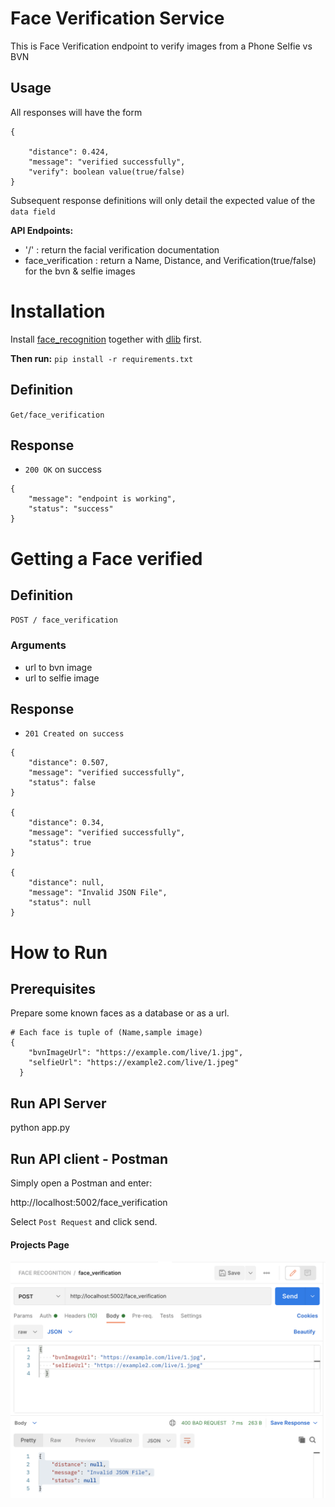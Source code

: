 # Face Verification Service
This is Face Verification endpoint to verify images from a Phone Selfie vs BVN

## Usage
All responses will have the form
```
{
    
    "distance": 0.424,
    "message": "verified successfully",
    "verify": boolean value(true/false)
}
```

Subsequent response definitions will only detail the expected value of the `data field`

**API Endpoints:**

* '/' :   return the facial verification documentation
* face_verification : return a Name, Distance, and Verification(true/false) for the bvn & selfie  images


# Installation
Install [face_recognition](https://github.com/ageitgey/face_recognition) together with [dlib](http://dlib.net/) first.

**Then run:** `pip install -r requirements.txt`


## Definition

`Get/face_verification`
## Response
* `200 OK` on success

```
{
    "message": "endpoint is working",
    "status": "success"
}
```

# Getting a Face verified
## Definition
`POST / face_verification`

### Arguments
* url to bvn image
* url to selfie image

## Response
* `201 Created on success`

```
{
    "distance": 0.507,
    "message": "verified successfully",
    "status": false
}

{
    "distance": 0.34,
    "message": "verified successfully",
    "status": true
}

{
    "distance": null,
    "message": "Invalid JSON File",
    "status": null
}
```

# How to Run
## Prerequisites
Prepare some known faces as a database or as a url.

```
# Each face is tuple of (Name,sample image)    
{
    "bvnImageUrl": "https://example.com/live/1.jpg",
    "selfieUrl": "https://example2.com/live/1.jpeg"
  }
```
## Run API Server
python app.py


## Run API client - Postman
Simply open a Postman  and enter:

http://localhost:5002/face_verification


Select `Post Request` and click send.


#### Projects Page
<p align="center"> 
  <kbd>
    <a href="https://github.com/okoliechykwuka/Face-verification-app/" target="_blank"><img src="test_image.png">
  </a>
  </kbd>
</p>
